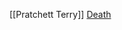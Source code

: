 [[Pratchett Terry]]
[Death](https://www.goodreads.com/search?utf8=%E2%9C%93&q=Death%2C+%23&search_type=books&search%5Bfield%5D=title)
